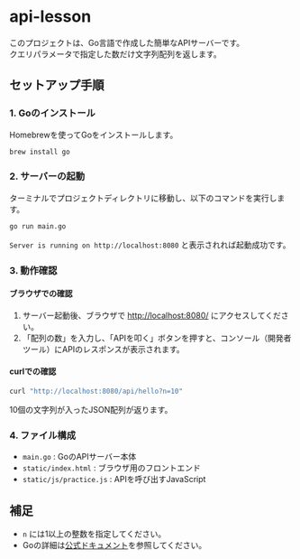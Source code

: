 # api-lesson

このプロジェクトは、Go言語で作成した簡単なAPIサーバーです。  
クエリパラメータで指定した数だけ文字列配列を返します。

## セットアップ手順

### 1. Goのインストール

Homebrewを使ってGoをインストールします。

```sh
brew install go
```

### 2. サーバーの起動

ターミナルでプロジェクトディレクトリに移動し、以下のコマンドを実行します。

```sh
go run main.go
```

`Server is running on http://localhost:8080` と表示されれば起動成功です。

### 3. 動作確認

#### ブラウザでの確認

1. サーバー起動後、ブラウザで [http://localhost:8080/](http://localhost:8080/) にアクセスしてください。
2. 「配列の数」を入力し、「APIを叩く」ボタンを押すと、コンソール（開発者ツール）にAPIのレスポンスが表示されます。

#### curlでの確認

```sh
curl "http://localhost:8080/api/hello?n=10"
```

10個の文字列が入ったJSON配列が返ります。

### 4. ファイル構成

- `main.go` : GoのAPIサーバー本体
- `static/index.html` : ブラウザ用のフロントエンド
- `static/js/practice.js` : APIを呼び出すJavaScript

## 補足

- `n` には1以上の整数を指定してください。
- Goの詳細は[公式ドキュメント](https://golang.org/doc/)を参照してください。